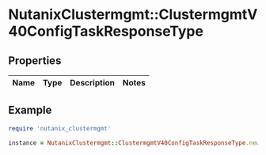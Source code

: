 # NutanixClustermgmt::ClustermgmtV40ConfigTaskResponseType

## Properties

| Name | Type | Description | Notes |
| ---- | ---- | ----------- | ----- |

## Example

```ruby
require 'nutanix_clustermgmt'

instance = NutanixClustermgmt::ClustermgmtV40ConfigTaskResponseType.new()
```


